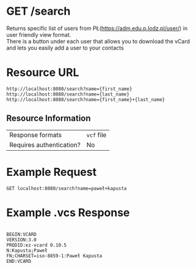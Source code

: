 # GET /search

Returns specific list of users from PŁ(https://adm.edu.p.lodz.pl/user/) in user friendly view format.<br>
There is a button under each user that allows you to download the vCard and lets you easily add a user to your contacts

# Resource URL

`http://localhost:8080/search?name={first_name}`<br>
`http://localhost:8080/search?name={last_name}`<br>
`http://localhost:8080/search?name={first_name}+{last_name}`<br>


## Resource Information

|                |                          	|                         
|----------------|-------------------------------|
|Response formats|`vcf` file           |
|Requires authentication?         |No            |


# Example Request

`GET localhost:8080/search?name=paweł+kapusta`

# Example .vcs Response 

```

BEGIN:VCARD
VERSION:3.0
PRODID:ez-vcard 0.10.5
N:Kapusta;Paweł
FN;CHARSET=iso-8859-1:Paweł Kapusta
END:VCARD

```

